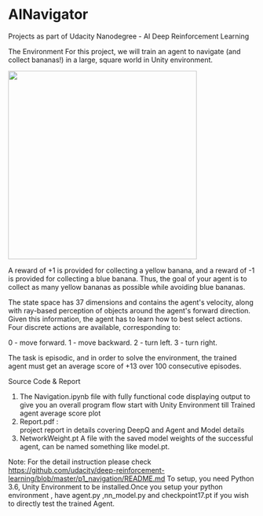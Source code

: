 # AINavigator
Projects as part of Udacity Nanodegree - AI Deep Reinforcement Learning 


The Environment
For this project, we will train an agent to navigate (and collect bananas!) in a large, square world in Unity environment.

 <img src="https://user-images.githubusercontent.com/10624937/42135619-d90f2f28-7d12-11e8-8823-82b970a54d7e.gif" width="384">


A reward of +1 is provided for collecting a yellow banana, and a reward of -1 is provided for collecting a blue banana. Thus, the goal of your agent is to collect as many yellow bananas as possible while avoiding blue bananas.

The state space has 37 dimensions and contains the agent's velocity, along with ray-based perception of objects around the agent's forward direction. Given this information, the agent has to learn how to best select actions. Four discrete actions are available, corresponding to:

0 - move forward.
1 - move backward.
2 - turn left.
3 - turn right.

The task is episodic, and in order to solve the environment, the trained agent must get an average score of +13 over 100 consecutive episodes.

Source Code & Report 

1. The Navigation.ipynb
    file with fully functional code displaying output to give you an overall program flow start with Unity Environment till Trained agent average score plot
2. Report.pdf :  
    project report in details covering DeepQ and Agent and Model details
3. NetworkWeight.pt 
    A file with the saved model weights of the successful agent, can be named something like model.pt.


Note:
For the detail instruction please check https://github.com/udacity/deep-reinforcement-learning/blob/master/p1_navigation/README.md
To setup, you need Python 3.6, Unity Environment to be installed.Once you setup your python environment , have agent.py ,nn_model.py and checkpoint17.pt if you wish to directly test the trained Agent.

